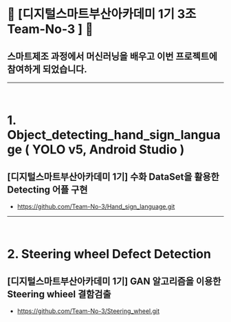 # 🐳 [디지털스마트부산아카데미 1기 3조 Team-No-3 ] 🐳
## 스마트제조 과정에서 머신러닝을 배우고 이번 프로젝트에 참여하게 되었습니다.
---

<br/>

# 1. Object_detecting_hand_sign_language ( YOLO v5, Android Studio )
## [디지털스마트부산아카데미 1기] 수화 DataSet을 활용한 Detecting 어플 구현
* https://github.com/Team-No-3/Hand_sign_language.git
---

<br/>

# 2. Steering wheel Defect Detection 
## [디지털스마트부산아카데미 1기] GAN 알고리즘을 이용한 Steering whieel 결함검출
* https://github.com/Team-No-3/Steering_wheel.git
<!--

**Here are some ideas to get you started:**

🙋‍♀️ A short introduction - what is your organization all about?
🌈 Contribution guidelines - how can the community get involved?
👩‍💻 Useful resources - where can the community find your docs? Is there anything else the community should know?
🍿 Fun facts - what does your team eat for breakfast?
🧙 Remember, you can do mighty things with the power of [Markdown](https://docs.github.com/github/writing-on-github/getting-started-with-writing-and-formatting-on-github/basic-writing-and-formatting-syntax)
-->
